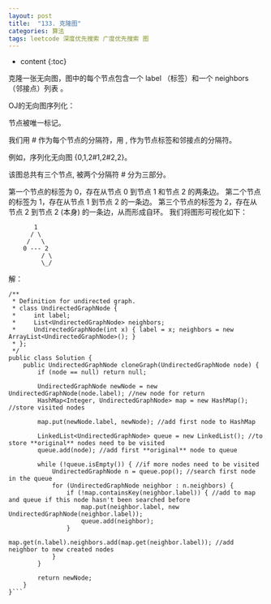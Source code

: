 ```yaml
---
layout: post
title:  "133. 克隆图"
categories: 算法
tags: leetcode 深度优先搜索 广度优先搜索 图
---
```


* content
{:toc}

<!--more-->

克隆一张无向图，图中的每个节点包含一个 label （标签）和一个 neighbors （邻接点）列表 。

OJ的无向图序列化：

节点被唯一标记。

我们用 # 作为每个节点的分隔符，用 , 作为节点标签和邻接点的分隔符。

例如，序列化无向图 {0,1,2#1,2#2,2}。

该图总共有三个节点, 被两个分隔符  # 分为三部分。 

第一个节点的标签为 0，存在从节点 0 到节点 1 和节点 2 的两条边。
第二个节点的标签为 1，存在从节点 1 到节点 2 的一条边。
第三个节点的标签为 2，存在从节点 2 到节点 2 (本身) 的一条边，从而形成自环。
我们将图形可视化如下：

```
       1
      / \
     /   \
    0 --- 2
         / \
         \_/
```

解：

```
/**
 * Definition for undirected graph.
 * class UndirectedGraphNode {
 *     int label;
 *     List<UndirectedGraphNode> neighbors;
 *     UndirectedGraphNode(int x) { label = x; neighbors = new ArrayList<UndirectedGraphNode>(); }
 * };
 */
public class Solution {
    public UndirectedGraphNode cloneGraph(UndirectedGraphNode node) {
        if (node == null) return null;
        
        UndirectedGraphNode newNode = new UndirectedGraphNode(node.label); //new node for return
        HashMap<Integer, UndirectedGraphNode> map = new HashMap(); //store visited nodes
        
        map.put(newNode.label, newNode); //add first node to HashMap
        
        LinkedList<UndirectedGraphNode> queue = new LinkedList(); //to store **original** nodes need to be visited
        queue.add(node); //add first **original** node to queue
        
        while (!queue.isEmpty()) { //if more nodes need to be visited
            UndirectedGraphNode n = queue.pop(); //search first node in the queue
            for (UndirectedGraphNode neighbor : n.neighbors) {
                if (!map.containsKey(neighbor.label)) { //add to map and queue if this node hasn't been searched before
                    map.put(neighbor.label, new UndirectedGraphNode(neighbor.label));
                    queue.add(neighbor);
                }
                map.get(n.label).neighbors.add(map.get(neighbor.label)); //add neighbor to new created nodes
            }
        }
        
        return newNode;
    }
}```